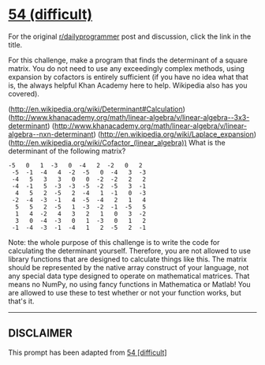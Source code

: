 # [54 (difficult)](https://www.reddit.com/r/dailyprogrammer/comments/tux8s/5192012_challenge_54_difficult/)

For the original [r/dailyprogrammer](https://www.reddit.com/r/dailyprogrammer/) post and discussion, click the link in the title.

For this challenge, make a program that finds the determinant of a square matrix. You do not need to use any exceedingly complex methods, using expansion by cofactors is entirely sufficient (if you have no idea what that is, the always helpful Khan Academy here to help. Wikipedia also has you covered).

(http://en.wikipedia.org/wiki/Determinant#Calculation)
(http://www.khanacademy.org/math/linear-algebra/v/linear-algebra--3x3-determinant)
(http://www.khanacademy.org/math/linear-algebra/v/linear-algebra--nxn-determinant)
(http://en.wikipedia.org/wiki/Laplace_expansion)
(http://en.wikipedia.org/wiki/Cofactor_(linear_algebra))
What is the determinant of the following matrix?


```
-5   0   1  -3   0  -4   2  -2   0   2
 -5  -1  -4   4  -2  -5   0  -4   3  -3
 -4   5   3   3   0   0  -2  -2   2   2
 -4  -1   5  -3  -3  -5  -2  -5   3  -1
  4   5   2  -5   2  -4   1  -1   0  -3
 -2  -4  -3  -1   4  -5  -4   2   1   4
  5   5   2  -5   1  -3  -2  -1  -5   5
  1   4  -2   4   3   2   1   0   3  -2
  3   0  -4  -3   0   1  -3   0   1   2
 -1  -4  -3  -1  -4   1   2  -5   2  -1
```
Note: the whole purpose of this challenge is to write the code for calculating the determinant yourself. Therefore, you are not allowed to use library functions that are designed to calculate things like this. The matrix should be represented by the native array construct of your language, not any special data type designed to operate on mathematical matrices. That means no NumPy, no using fancy functions in Mathematica or Matlab! You are allowed to use these to test whether or not your function works, but that's it. 


----
## **DISCLAIMER**
This prompt has been adapted from [54 [difficult]](https://www.reddit.com/r/dailyprogrammer/comments/tux8s/5192012_challenge_54_difficult/
)

